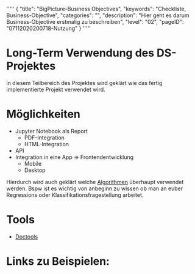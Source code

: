 '''''
{
"title": "BigPicture-Business Objectives",
"keywords": "Checkliste, Business-Objective",
"categories": "",
"description": "Hier geht es darum Business-Objective erstmalig zu beschreiben",
"level": "02",
"pageID": "07112020200718-Nutzung"
}
'''''

<h1>Long-Term Verwendung des DS-Projektes</h1>

in diesem Teilbereich des Projektes wird geklärt wie das fertig implementierte Projekt verwendet wird. 


# Möglichkeiten
- Jupyter Notebook als Report
  - PDF-Integration
  - HTML-Integration
- API
- Integration in eine App => Frontendentwicklung
  - Mobile
  - Desktop

Hierdurch wird auch geklärt welche [Algorithmen](./../Theorie/001_Algorithmen.md) überhaupt verwendet werden. Bspw ist es wichtig von anbeginn zu wissen ob man an euber Regressions oder Klassifikationsfragestellung arbeitet.

# Tools 
- [Doctools]()

# Links zu Beispielen:
